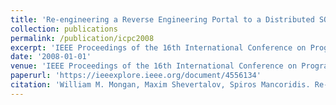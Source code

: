 ```yaml
---
title: 'Re-engineering a Reverse Engineering Portal to a Distributed SOA'
collection: publications
permalink: /publication/icpc2008
excerpt: 'IEEE Proceedings of the 16th International Conference on Program Comprehension (ICPC) 2008'
date: '2008-01-01'
venue: 'IEEE Proceedings of the 16th International Conference on Program Comprehension (ICPC) 2008'
paperurl: 'https://ieeexplore.ieee.org/document/4556134'
citation: 'William M. Mongan, Maxim Shevertalov, Spiros Mancoridis. Re-engineering a Reverse Engineering Portal to a Distributed SOA.  IEEE Proceedings of the 16th International Conference on Program Comprehension (ICPC) 2008.'
---
```

